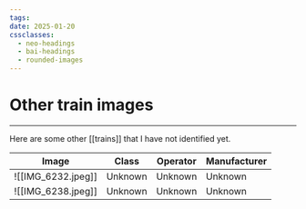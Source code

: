 ```yaml
---
tags: 
date: 2025-01-20
cssclasses:
  - neo-headings
  - bai-headings
  - rounded-images
---
```

# Other train images

***
Here are some other [[trains]] that I have not identified yet.

| Image              | Class   | Operator | Manufacturer |
| ------------------ | ------- | -------- | ------------ |
| ![[IMG_6232.jpeg]] | Unknown | Unknown  | Unknown      |
| ![[IMG_6238.jpeg]] | Unknown | Unknown  | Unknown      |

